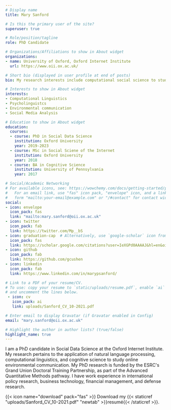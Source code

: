 ```yaml
---
# Display name
title: Mary Sanford

# Is this the primary user of the site?
superuser: true

# Role/position/tagline
role: PhD Candidate

# Organizations/Affiliations to show in About widget
organizations:
- name: University of Oxford, Oxford Internet Institute
  url: https://www.oii.ox.ac.uk/

# Short bio (displayed in user profile at end of posts)
bio: My research interests include computational social science to study environmental communication online.

# Interests to show in About widget
interests:
- Computational Linguistics
- Psycholinguistcs
- Environmental communication
- Social Media Analysis

# Education to show in About widget
education:
  courses:
  - course: PhD in Social Data Science
    institution: Oxford University
    year: 2019-2023
  - course: MSc in Social Sciene of the Internet
    institution: Oxford University
    year: 2018
  - course: BA in Cognitive Science
    institution: University of Pennsylvania
    year: 2017

# Social/Academic Networking
# For available icons, see: https://wowchemy.com/docs/getting-started/page-builder/#icons
#   For an email link, use "fas" icon pack, "envelope" icon, and a link in the
#   form "mailto:your-email@example.com" or "/#contact" for contact widget.
social:
- icon: envelope
  icon_pack: fas
  link: "mailto:mary.sanford@oii.ox.ac.uk"
- icon: twitter
  icon_pack: fab
  link: https://twitter.com/Mp__bS
- icon: graduation-cap  # Alternatively, use `google-scholar` icon from `ai` icon pack
  icon_pack: fas
  link: https://scholar.google.com/citations?user=IeXGPd0AAAAJ&hl=en&oi=ao
- icon: github
  icon_pack: fab
  link: https://github.com/gcushen
- icon: linkedin
  icon_pack: fab
  link: https://www.linkedin.com/in/marypsanford/

# Link to a PDF of your resume/CV.
# To use: copy your resume to `static/uploads/resume.pdf`, enable `ai` icons in `params.toml`, 
# and uncomment the lines below.
 - icon: cv
   icon_pack: ai
   link: uploads/Sanford_CV_10-2021.pdf

# Enter email to display Gravatar (if Gravatar enabled in Config)
email: "mary.sanford@oii.ox.ac.uk"

# Highlight the author in author lists? (true/false)
highlight_name: true
---
```


I am a PhD candidate in Social Data Science at the Oxford Internet Institute. My research pertains to the application of natural language processing, computational linguistics, and cognitive science to study online environmental communication. My PhD research is funded by the ESRC's Grand Union Doctoral Training Partnership, as part of the Advanced Quantitative Methods pathway. I have work experience in international policy research, business technology, financial management, and defense research. 


{{< icon name="download" pack="fas" >}} Download my {{< staticref "uploads/Sanford_CV_10-2021.pdf" "newtab" >}}resumé{{< /staticref >}}.
